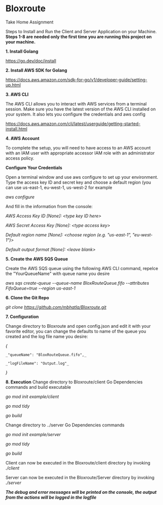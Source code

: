 # Bloxroute
Take Home Assignment

Steps to Install and Run the Client and Server Application on your Machine. **Steps 1-8 are needed only the first time you are running this project on your machine.**

**1. Install Golang**

https://go.dev/doc/install

**2. Install AWS SDK for Golang**

https://docs.aws.amazon.com/sdk-for-go/v1/developer-guide/setting-up.html


**3. AWS CLI**

The AWS CLI allows you to interact with AWS services from a terminal session. Make sure you have the latest version of the AWS CLI installed on your system. It also lets you configure the credentials and aws config


https://docs.aws.amazon.com/cli/latest/userguide/getting-started-install.html

**4. AWS Account**

To complete the setup, you will need to have access to an AWS account with an IAM user with appropriate accessor IAM role with an administrator access policy.

**Configure Your Credentials**

Open a terminal window and use aws configure to set up your environment. Type the access key ID and secret key and choose a default region (you can use us-east-1, eu-west-1, us-west-2 for example

_aws configure_

And fill in the information from the console:

_AWS Access Key ID [None]: \<type key ID here\>_

_AWS Secret Access Key [None]: \<type access key\>_

_Default region name [None]: \<choose region (e.g. "us-east-1", "eu-west-1")\>_

_Default output format [None]: \<leave blank\>_



**5. Create the AWS SQS Queue**

Create the AWS SQS queue using the following AWS CLI command, repelce the "YourQueueName" with queue name you desire

_aws sqs create-queue --queue-name BloxRouteQueue.fifo --attributes FifoQueue=true --region us-east-1_



**6. Clone the Git Repo**

_git clone https://github.com/mbhatla/Bloxroute.git_


**7. Configuration**

 Change directory to Bloxroute and open config.json and edit it with your favorite editor, you can change the defaults to name of the queue you created and the log file name you desire:

_{_

    _"queueName": "BloxRouteQueue.fifo",_

    _"logFileName": "Output.log"_
    
_}_

**8. Execution**
Change directory to Bloxroute/client
Go Dependencies commands and build executable

_go mod init example/client_

_go mod tidy_

_go build_

Change directory to ../server
Go Dependencies commands

_go mod init example/server_

_go mod tidy_

_go build_


Client can now be executed in the Bloxroute/client directory by invoking
_./client_

Server can now be executed in the Bloxroute/Server directory by invoking
_./server_


***The debug and error messages will be printed on the console, the output from the actions will be logged in the logfile***
